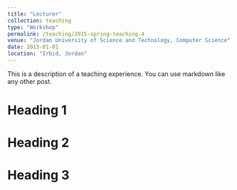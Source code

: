 ```yaml
---
title: "Lecturer"
collection: teaching
type: "Workshop"
permalink: /teaching/2015-spring-teaching-4
venue: "Jordan University of Science and Technology, Computer Science"
date: 2015-01-01
location: "Irbid, Jordan"
---
```


This is a description of a teaching experience. You can use markdown like any other post.

Heading 1
======

Heading 2
======

Heading 3
======
